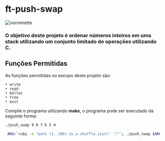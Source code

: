 # ft-push-swap
![norminette](https://github.com/andersonhsporto/ft-push-swap/workflows/norminette/badge.svg)
### O objetivo deste projeto é ordenar números inteiros em uma stack utilizando um conjunto limitado de operações utilizando C.
## Funções Permitidas



As funções permitidas no escopo deste projeto são:
```
• write
• read
• malloc
• free
• exit
```

Compile o programa utilizando **make**, o programa pode ser executado da seguinte forma:
```sh
./push_swap 9 8 7 6 5 4

 ARG=`ruby -e "puts (1..100).to_a.shuffle.join(' ')"`; ./push_swap $ARG
```
